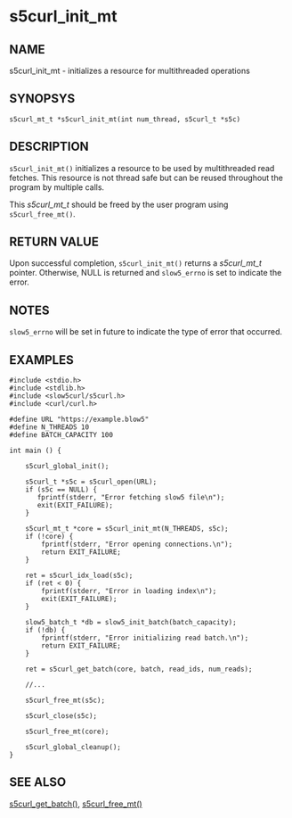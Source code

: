 # s5curl_init_mt

## NAME
s5curl_init_mt - initializes a resource for multithreaded operations

## SYNOPSYS
`s5curl_mt_t *s5curl_init_mt(int num_thread, s5curl_t *s5c)`

## DESCRIPTION
`s5curl_init_mt()` initializes a resource to be used by multithreaded read fetches. This resource is not thread safe but can be reused throughout the program by multiple calls.

This *s5curl_mt_t* should be freed by the user program using `s5curl_free_mt()`.

## RETURN VALUE
Upon successful completion, `s5curl_init_mt()` returns a *s5curl_mt_t* pointer. Otherwise, NULL is returned and `slow5_errno` is set to indicate the error.

## NOTES
`slow5_errno` will be set in future to indicate the type of error that occurred.

## EXAMPLES
```
#include <stdio.h>
#include <stdlib.h>
#include <slow5curl/s5curl.h>
#include <curl/curl.h>

#define URL "https://example.blow5"
#define N_THREADS 10
#define BATCH_CAPACITY 100

int main () {

    s5curl_global_init();

    s5curl_t *s5c = s5curl_open(URL);
    if (s5c == NULL) {
       fprintf(stderr, "Error fetching slow5 file\n");
       exit(EXIT_FAILURE);
    }
    
    s5curl_mt_t *core = s5curl_init_mt(N_THREADS, s5c);
    if (!core) {
        fprintf(stderr, "Error opening connections.\n");
        return EXIT_FAILURE;
    }

    ret = s5curl_idx_load(s5c);
    if (ret < 0) {
        fprintf(stderr, "Error in loading index\n");
        exit(EXIT_FAILURE);
    }

    slow5_batch_t *db = slow5_init_batch(batch_capacity);
    if (!db) {
        fprintf(stderr, "Error initializing read batch.\n");
        return EXIT_FAILURE;
    }

    ret = s5curl_get_batch(core, batch, read_ids, num_reads);

    //...

    s5curl_free_mt(s5c);

    s5curl_close(s5c);

    s5curl_free_mt(core);

    s5curl_global_cleanup();
}
```

## SEE ALSO
[s5curl_get_batch()](s5curl_get_batch.md), [s5curl_free_mt()](s5curl_free_mt.md)